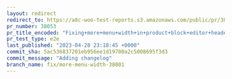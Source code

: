 ```yaml
---
layout: redirect
redirect_to: https://a8c-woo-test-reports.s3.amazonaws.com/public/pr/38053/e2e/index.html
pr_number: 38053
pr_title_encoded: "Fixing+more+menu+width+in+product+block+editor+header"
pr_test_type: e2e
last_published: "2023-04-28 23:18:45 +0000"
commit_sha: 5ac536837201eb956ee1d19700a2c5008695f3d3
commit_message: "Adding changelog"
branch_name: fix/more-menu-width-38001
---
```

